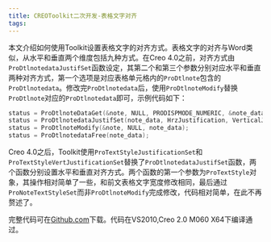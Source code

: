 ```yaml
---
title: CREOToolkit二次开发-表格文字对齐
tags:
---
```


本文介绍如何使用Toolkit设置表格文字的对齐方式。表格文字的对齐与Word类似，从水平和垂直两个维度包括九种方式。在Creo 4.0之前，对齐方式由`ProDtlnotedataJustifSet`函数设定，其第二个和第三个参数分别对应水平和垂直两种对齐方式，第一个选项是对应表格单元格内的`ProDtlnote`包含的 `ProDtlnotedata`。修改完`ProDtlnotedata`后，使用`ProDtlnoteModify`替换`ProDtlnote`对应的`ProDtlnotedata`即可，示例代码如下：

```c
status = ProDtlnoteDataGet(&note, NULL, PRODISPMODE_NUMERIC, &note_data);
status = ProDtlnotedataJustifSet(note_data, HrzJustification, VerticalJustification);
status = ProDtlnoteModify(&note, NULL, note_data);
status = ProDtlnotedataFree(note_data);
```

Creo 4.0之后，Toolkit使用`ProTextStyleJustificationSet`和`ProTextStyleVertJustificationSet`替换了`ProDtlnotedataJustifSet`函数，两个函数分别设置水平和垂直对齐方式。两个函数的第一个参数为`ProTextStyle`对象，其操作相对简单了一些，和前文表格文字宽度修改相同，最后通过`ProNoteTextStyleSet`而非`ProDtlnoteModify`完成修改，代码相对简单，在此不再赘述了。

完整代码可在<a href="https://github.com/slacker-HD/creo_toolkit" target="_blank">Github.com</a>下载。代码在VS2010,Creo 2.0 M060 X64下编译通过。



